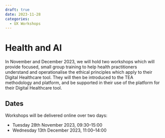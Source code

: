 ```yaml
---
draft: true
date: 2023-11-28
categories:
  - UX Workshops
---
```


# Health and AI

In November and December 2023, we will hold two workshops which will provide
focused, small group training to help health practitioners understand and
operationalise the ethical principles which apply to their Digital Healthcare
tool. They will then be introduced to the TEA methodology and platform, and be
supported in their use of the platform for their Digital Healthcare tool.

<!-- more -->

## Dates

Workshops will be delivered online over two days:

- Tuesday 28th November 2023, 09:30–15:00
- Wednesday 13th December 2023, 11:00–14:00
